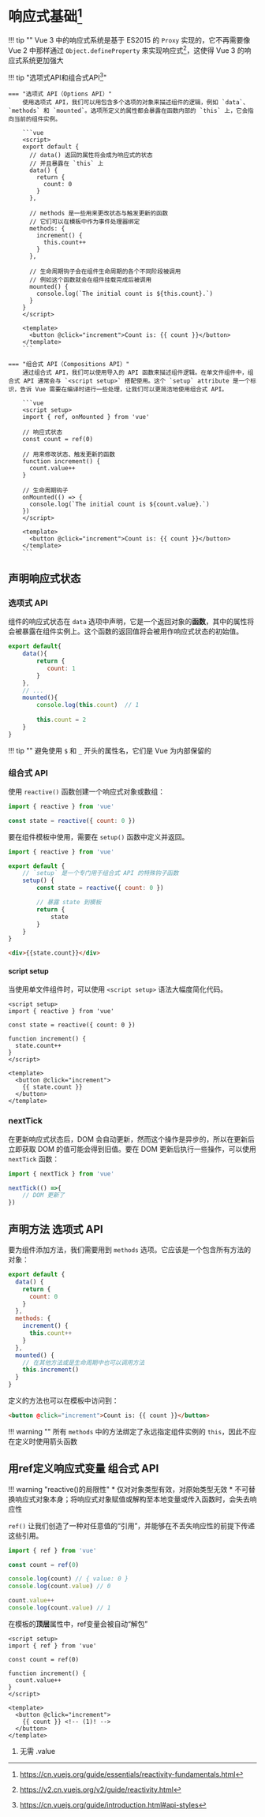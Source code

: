 # 响应式基础[^1]

!!! tip ""
    Vue 3 中的响应式系统是基于 ES2015 的 `Proxy` 实现的，它不再需要像 Vue 2 中那样通过 `Object.defineProperty` 来实现响应式[^2]，这使得 Vue 3 的响应式系统更加强大

!!! tip "选项式API和组合式API[^3]"

    === "选项式 API（Options API）"
        使用选项式 API，我们可以用包含多个选项的对象来描述组件的逻辑，例如 `data`、`methods` 和 `mounted`。选项所定义的属性都会暴露在函数内部的 `this` 上，它会指向当前的组件实例。

        ```vue
        <script>
        export default {
          // data() 返回的属性将会成为响应式的状态
          // 并且暴露在 `this` 上
          data() {
            return {
              count: 0
            }
          },
        
          // methods 是一些用来更改状态与触发更新的函数
          // 它们可以在模板中作为事件处理器绑定
          methods: {
            increment() {
              this.count++
            }
          },
        
          // 生命周期钩子会在组件生命周期的各个不同阶段被调用
          // 例如这个函数就会在组件挂载完成后被调用
          mounted() {
            console.log(`The initial count is ${this.count}.`)
          }
        }
        </script>
        
        <template>
          <button @click="increment">Count is: {{ count }}</button>
        </template>
        ```

    === "组合式 API（Compositions API）"
        通过组合式 API，我们可以使用导入的 API 函数来描述组件逻辑。在单文件组件中，组合式 API 通常会与 `<script setup>` 搭配使用。这个 `setup` attribute 是一个标识，告诉 Vue 需要在编译时进行一些处理，让我们可以更简洁地使用组合式 API。

        ```vue
        <script setup>
        import { ref, onMounted } from 'vue'
        
        // 响应式状态
        const count = ref(0)
        
        // 用来修改状态、触发更新的函数
        function increment() {
          count.value++
        }
        
        // 生命周期钩子
        onMounted(() => {
          console.log(`The initial count is ${count.value}.`)
        })
        </script>
        
        <template>
          <button @click="increment">Count is: {{ count }}</button>
        </template>
        ```

## 声明响应式状态

### 选项式 API

组件的响应式状态在 `data` 选项中声明，它是一个返回对象的<strong>函数</strong>，其中的属性将会被暴露在组件实例上。这个函数的返回值将会被用作响应式状态的初始值。

```js
export default{
    data(){
        return {
           count: 1
        }
    },
    // ...
    mounted(){
        console.log(this.count)  // 1
        
        this.count = 2
    }
}
```

!!! tip ""
    避免使用 `$` 和 `_` 开头的属性名，它们是 Vue 为内部保留的

### 组合式 API

使用 `reactive()` 函数创建一个响应式对象或数组：

```js
import { reactive } from 'vue'

const state = reactive({ count: 0 })
```

要在组件模板中使用，需要在 `setup()` 函数中定义并返回。

```js
import { reactive } from 'vue'

export default {
    // `setup` 是一个专门用于组合式 API 的特殊钩子函数
    setup() {
        const state = reactive({ count: 0 })

        // 暴露 state 到模板
        return {
            state
        }
    }
}
```

```html
<div>{{state.count}}</div>
```

#### script setup

当使用单文件组件时，可以使用 `<script setup>` 语法大幅度简化代码。

```vue
<script setup>
import { reactive } from 'vue'

const state = reactive({ count: 0 })

function increment() {
  state.count++
}
</script>

<template>
  <button @click="increment">
    {{ state.count }}
  </button>
</template>
```

### nextTick

在更新响应式状态后，DOM 会自动更新，然而这个操作是异步的，所以在更新后立即获取 DOM 的值可能会得到旧值。要在 DOM 更新后执行一些操作，可以使用 `nextTick` 函数：

```js
import { nextTick } from 'vue'

nextTick(() =>{
    // DOM 更新了
})
```

## 声明方法 <span class="md-tag">选项式 API</span>

要为组件添加方法，我们需要用到 `methods` 选项。它应该是一个包含所有方法的对象：

```js
export default {
  data() {
    return {
      count: 0
    }
  },
  methods: {
    increment() {
      this.count++
    }
  },
  mounted() {
    // 在其他方法或是生命周期中也可以调用方法
    this.increment()
  }
}
```

定义的方法也可以在模板中访问到：

```html
<button @click="increment">Count is: {{ count }}</button>
```

!!! warning ""
    所有 `methods` 中的方法绑定了永远指定组件实例的 `this`，因此不应在定义时使用箭头函数

## 用ref定义响应式变量 <span class="md-tag">组合式 API</span>

!!! warning "reactive()的局限性"
    * 仅对对象类型有效，对原始类型无效
    * 不可替换响应式对象本身；将响应式对象赋值或解构至本地变量或传入函数时，会失去响应性

`ref()` 让我们创造了一种对任意值的“引用”，并能够在不丢失响应性的前提下传递这些引用。

```js
import { ref } from 'vue'

const count = ref(0)

console.log(count) // { value: 0 }
console.log(count.value) // 0

count.value++
console.log(count.value) // 1
```

在模板的<strong>顶层</strong>属性中，ref变量会被自动“解包”

```vue
<script setup>
import { ref } from 'vue'

const count = ref(0)

function increment() {
  count.value++
}
</script>

<template>
  <button @click="increment">
    {{ count }} <!-- (1)! -->
  </button>
</template>
```

1. 无需 .value

[^1]: https://cn.vuejs.org/guide/essentials/reactivity-fundamentals.html
[^2]: https://v2.cn.vuejs.org/v2/guide/reactivity.html
[^3]: https://cn.vuejs.org/guide/introduction.html#api-styles
